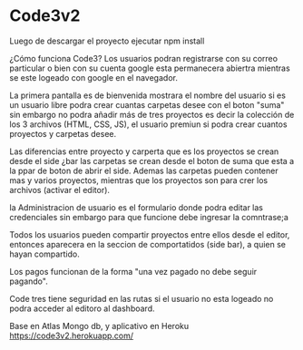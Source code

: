 # Code3v2
Luego de descargar el proyecto ejecutar
npm install

¿Cómo funciona Code3?
Los usuarios podran registrarse con su correo particular o bien con su cuenta google esta permanecera abiertra mientras se este logeado con google en el navegador.

La primera pantalla es de bienvenida mostrara el nombre del usuario si es un usuario libre podra crear cuantas carpetas desee con el boton 
"suma" sin embargo no podra añadir más de tres proyectos es decir la colección de los 3 archivos (HTML, CSS, JS), el usuario premiun si podra crear cuantos proyectos y carpetas desee.

Las diferencias entre proyecto y carperta que es los proyectos se crean desde el side ¿bar las carpetas se crean desde el boton de suma que esta a la ppar de boton de abrir el side. Ademas las carpetas pueden contener mas y varios proyectos, mientras que los proyectos son para crer los archivos (activar el editor).

la Administracion de usuario es el formulario donde podra editar las credenciales sin embargo para que funcione debe ingresar la comntrase;a

Todos los usuarios pueden compartir proyectos entre ellos desde el editor, entonces aparecera en la seccion de comportatidos (side bar), a quien se hayan compartido. 

Los pagos funcionan de la forma "una vez pagado no debe seguir pagando". 

Code tres tiene seguridad en las rutas si el usuario no esta logeado no podra acceder al editoro al dashboard.



Base en Atlas Mongo db, y aplicativo en Heroku
https://code3v2.herokuapp.com/
